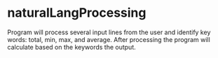 # naturalLangProcessing
Program will process several input lines from the user and identify key words: total, min, max, and average. After processing the program will calculate based on the keywords the output.

